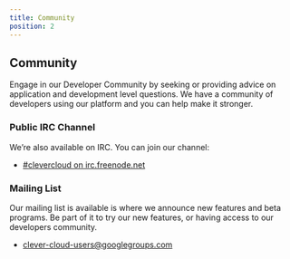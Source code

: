 ```yaml
---
title: Community
position: 2
---
```


## Community

Engage in our Developer Community by seeking or providing advice on application and development level questions. We have a community of developers using our platform and you can help make it stronger.

### Public IRC Channel

We’re also available on IRC. You can join our channel:

* [#clevercloud on irc.freenode.net](irc://irc.freenode.net:6667/clevercloud)

### Mailing List

Our mailing list is available is where we announce new features and beta programs. Be part of it to try our new features, or having access to our developers community.

* <clever-cloud-users@googlegroups.com>
